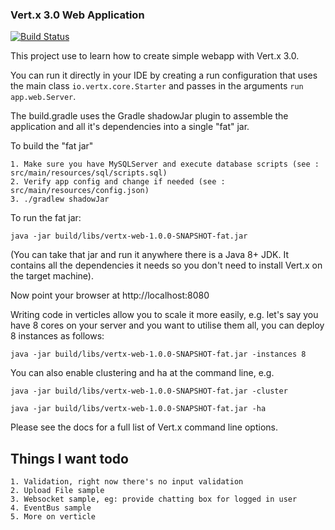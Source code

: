 ### Vert.x 3.0 Web Application
[![Build Status](https://travis-ci.org/maasdi/vertx-web.svg?branch=master)](https://travis-ci.org/maasdi/vertx-web)

This project use to learn how to create simple webapp with Vert.x 3.0.

You can run it directly in your IDE by creating a run configuration that uses the main class `io.vertx.core.Starter`
and passes in the arguments `run app.web.Server`.

The build.gradle uses the Gradle shadowJar plugin to assemble the application and all it's dependencies into a single "fat" jar.

To build the "fat jar"

    1. Make sure you have MySQLServer and execute database scripts (see : src/main/resources/sql/scripts.sql)
    2. Verify app config and change if needed (see : src/main/resources/config.json)
    3. ./gradlew shadowJar

To run the fat jar:

    java -jar build/libs/vertx-web-1.0.0-SNAPSHOT-fat.jar

(You can take that jar and run it anywhere there is a Java 8+ JDK. It contains all the dependencies it needs so you
don't need to install Vert.x on the target machine).

Now point your browser at http://localhost:8080

Writing code in verticles allow you to scale it more easily, e.g. let's say you have 8 cores on your server and you
want to utilise them all, you can deploy 8 instances as follows:

    java -jar build/libs/vertx-web-1.0.0-SNAPSHOT-fat.jar -instances 8

You can also enable clustering and ha at the command line, e.g.

    java -jar build/libs/vertx-web-1.0.0-SNAPSHOT-fat.jar -cluster

    java -jar build/libs/vertx-web-1.0.0-SNAPSHOT-fat.jar -ha

Please see the docs for a full list of Vert.x command line options.

## Things I want todo
    1. Validation, right now there's no input validation
    2. Upload File sample
    3. Websocket sample, eg: provide chatting box for logged in user
    4. EventBus sample
    5. More on verticle